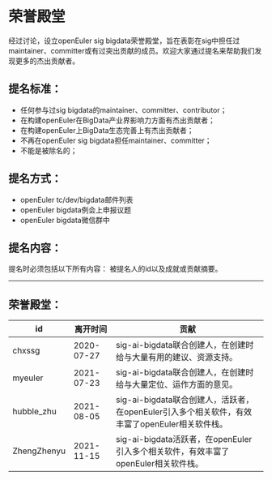 # 荣誉殿堂


经过讨论，设立openEuler sig bigdata荣誉殿堂，旨在表彰在sig中担任过maintainer、committer或有过突出贡献的成员。欢迎大家通过提名来帮助我们发现更多的杰出贡献者。  



## 提名标准：
- 任何参与过sig bigdata的maintainer、committer、contributor；
- 在构建openEuler在BigData产业界影响力方面有杰出贡献者；
- 在构建openEuler上BigData生态完善上有杰出贡献者；
- 不再在openEuler sig bigdata担任maintainer、committer；
- 不能是被除名的；   


## 提名方式：
- openEuler tc/dev/bigdata邮件列表
- openEuler bigdata例会上申报议题
- openEuler bigdata微信群中   


## 提名内容：
提名时必须包括以下所有内容：
被提名人的id以及成就或贡献摘要。  


******************************************************************


## 荣誉殿堂：
|       id       |    离开时间     |                         贡献                       |
|----------------|-----------------|----------------------------------------------------|
|     chxssg     |  2020-07-27     |sig-ai-bigdata联合创建人，在创建时给与大量有用的建议、资源支持。|
|     myeuler    |  2021-07-23     |sig-ai-bigdata联合创建人，在创建时给与大量定位、运作方面的意见。|
|   hubble_zhu   |  2021-08-05     |sig-ai-bigdata联合创建人，活跃者，在openEuler引入多个相关软件，有效丰富了openEuler相关软件栈。|
|   ZhengZhenyu  |  2021-11-15     |sig-ai-bigdata活跃者，在openEuler引入多个相关软件，有效丰富了openEuler相关软件栈。|